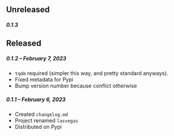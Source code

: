 ## Unreleased

##### 0.1.3

## Released

##### 0.1.2 – February 7, 2023

- `tqdm` required (simpler this way, and pretty standard anyways).
- Fixed metadata for Pypi
- Bump version number because conflict otherwise

##### 0.1.1 – February 6, 2023

- Created `changelog.md`
- Project renamed `lasvegas`
- Distributed on Pypi
